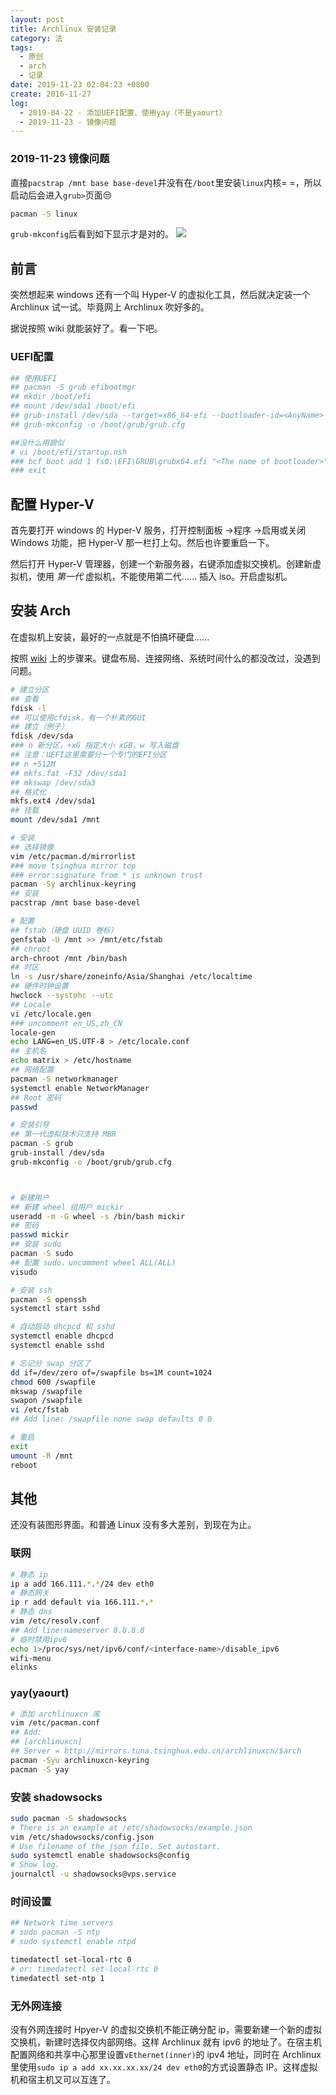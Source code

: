 ```yaml
---
layout: post
title: Archlinux 安装记录
category: 法
tags:
  - 原创
  - arch
  - 记录
date: 2019-11-23 02:04:23 +0800
create: 2016-11-27
log:
  - 2019-04-22 - 添加UEFI配置、使用yay（不是yaourt）
  - 2019-11-23 - 镜像问题
---
```


### 2019-11-23 镜像问题
直接`pacstrap /mnt base base-devel`并没有在`/boot`里安装`linux`内核= =，所以启动后会进入`grub>`页面😒
```sh
pacman -S linux
```
`grub-mkconfig`后看到如下显示才是对的。
![](https://i.loli.net/2019/11/23/ojGkyVv2xQ4wUZ1.png)

## 前言

突然想起来 windows 还有一个叫 Hyper-V 的虚拟化工具，然后就决定装一个 Archlinux 试一试。毕竟网上 Archlinux 吹好多的。

据说按照 wiki 就能装好了。看一下吧。

### UEFI配置
```sh
## 使用UEFI
## pacman -S grub efibootmgr
## mkdir /boot/efi
## mount /dev/sda1 /boot/efi
## grub-install /dev/sda --target=x86_64-efi --bootloader-id=<AnyName> --efi-directory=/boot/efi --removable
## grub-mkconfig -o /boot/grub/grub.cfg

##没什么用貌似
# vi /boot/efi/startup.nsh
### bcf boot add 1 fs0:\EFI\GRUB\grubx64.efi "<The name of bootloader>"
### exit
```

## 配置 Hyper-V
首先要打开 windows 的 Hyper-V 服务，打开控制面板 ->程序 ->启用或关闭 Windows 功能，把 Hyper-V 那一栏打上勾。然后也许要重启一下。

然后打开 Hyper-V 管理器，创建一个新服务器，右键添加虚拟交换机。创建新虚拟机，使用 *第一代* 虚拟机，不能使用第二代...... 插入 iso。开启虚拟机。

## 安装 Arch
在虚拟机上安装，最好的一点就是不怕搞坏硬盘......

按照 [wiki](https://wiki.archlinux.org/index.php/Installation_guide) 上的步骤来。键盘布局、连接网络、系统时间什么的都没改过，没遇到问题。

```sh
# 建立分区
## 查看
fdisk -l
## 可以使用cfdisk，有一个朴素的GUI
## 建立（例子）
fdisk /dev/sda
### n 新分区，+xG 指定大小 xGB，w 写入磁盘
## 注意：UEFI这里需要分一个专门的EFI分区
## n +512M
## mkfs.fat -F32 /dev/sda1
## mkswap /dev/sda3
## 格式化
mkfs.ext4 /dev/sda1
## 挂载
mount /dev/sda1 /mnt

# 安装
## 选择镜像
vim /etc/pacman.d/mirrorlist
### move tsinghua mirror top
### error:signature from * is unknown trust
pacman -Sy archlinux-keyring
## 安装
pacstrap /mnt base base-devel

# 配置
## fstab（硬盘 UUID 卷标）
genfstab -U /mnt >> /mnt/etc/fstab
## chroot
arch-chroot /mnt /bin/bash
## 时区
ln -s /usr/share/zoneinfo/Asia/Shanghai /etc/localtime
## 硬件时钟设置
hwclock --systohc --utc
## Locale
vi /etc/locale.gen
### uncomment en_US,zh_CN
locale-gen
echo LANG=en_US.UTF-8 > /etc/locale.conf
## 主机名
echo matrix > /etc/hostname
## 网络配置
pacman -S networkmanager
systemctl enable NetworkManager
## Root 密码
passwd

# 安装引导
## 第一代虚拟技术只支持 MBR
pacman -S grub
grub-install /dev/sda
grub-mkconfig -o /boot/grub/grub.cfg



# 新建用户
## 新建 wheel 组用户 mickir
useradd -m -G wheel -s /bin/bash mickir
## 密码
passwd mickir
## 安装 sudo
pacman -S sudo
## 配置 sudo，uncomment wheel ALL(ALL)
visudo

# 安装 ssh
pacman -S openssh
systemctl start sshd

# 自动启动 dhcpcd 和 sshd
systemctl enable dhcpcd
systemctl enable sshd

# 忘记分 swap 分区了
dd if=/dev/zero of=/swapfile bs=1M count=1024
chmod 600 /swapfile
mkswap /swapfile
swapon /swapfile
vi /etc/fstab
## Add line: /swapfile none swap defaults 0 0

# 重启
exit
umount -R /mnt
reboot
```

## 其他
还没有装图形界面。和普通 Linux 没有多大差别，到现在为止。

### 联网
```sh
# 静态 ip
ip a add 166.111.*.*/24 dev eth0
# 静态网关
ip r add default via 166.111.*.*
# 静态 dns
vim /etc/resolv.conf
## Add line:nameserver 8.8.8.8
# 临时禁用ipv6
echo 1>/proc/sys/net/ipv6/conf/<interface-name>/disable_ipv6
wifi-menu
elinks
```

### yay(yaourt)
```sh
# 添加 archlinuxcn 库
vim /etc/pacman.conf
## Add:
## [archlinuxcn]
## Server = http://mirrors.tuna.tsinghua.edu.cn/archlinuxcn/$arch
pacman -Syu archlinuxcn-keyring
pacman -S yay
```

### 安装 shadowsocks
```sh
sudo pacman -S shadowsocks
# There is an example at /etc/shadowsocks/example.json
vim /etc/shadowsocks/config.json
# Use filename of the json file. Set autostart.
sudo systemctl enable shadowsocks@config
# Show log.
journalctl -u shadowsocks@vps.service
```

### 时间设置
```sh
## Network time servers
# sudo pacman -S ntp
# sudo systemctl enable ntpd

timedatectl set-local-rtc 0
# or: timedatectl set-local-rtc 0
timedatectl set-ntp 1
```

### 无外网连接
没有外网连接时 Hpyer-V 的虚拟交换机不能正确分配 ip，需要新建一个新的虚拟交换机，新建时选择仅内部网络。这样 Archlinux 就有 ipv6 的地址了。在宿主机配置网络和共享中心那里设置`vEthernet(inner)`的 ipv4 地址，同时在 Archlinux 里使用`sudo ip a add xx.xx.xx.xx/24 dev eth0`的方式设置静态 IP。这样虚拟机和宿主机又可以互连了。


[^1]:https://www.youtube.com/watch?v=DfC5hgdtbWY